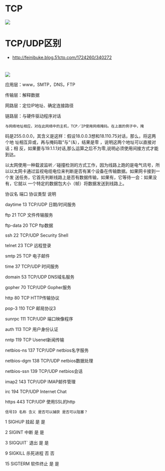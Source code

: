# TCP

![](./~img/TCP状态转换图.png)


# TCP/UDP区别
- http://feinibuke.blog.51cto.com/1724260/340272

# 
![](http://opkk27k9n.bkt.clouddn.com/17-8-5/60377616.jpg)


  应用层：www，SMTP，DNS，FTP 
  
  传输层：解释数据 
  
  网路层：定位IP地址、确定连接路径 
  
  链路层：与硬件驱动程序对话 


    与网络地址相应，对在此网络中的主机，TCP／IP使用网络掩码。在上面的例子中，掩
码是255.0.0.0，其含义是这样：假设18.0.0.3想和18.110.75对话，那么，将这两个地
址相互异或，再与掩码取“与“（&），结果是零 ，说明这两个地址可以直接对话；相
反，如果要与19.1.1.1对话,那么运算之后不为零,说明必须使用间接方式才能到达。

以太网使用一种载波监听／碰撞检测的方式工作，因为线路上跑的是电气讯号，所
以以太网卡通过监视电缆电位来判断是否有某个设备在传输数据。如果网卡接到一个发
送任务，它首先判断线路上是否有数据传输，如果有，它等待一会：如果没有，它就以
一个特定的数据包大小（帧）将数据发送到线路上。



  协议名 端口 协议类型 说明 
  
  daytime 13 TCP/UDP 日期/时间服务 
  
  ftp 21 TCP 文件传输服务 
  
  ftp-data 20 TCP ftp数据 
  
  ssh 22 TCP/UDP Security Shell 
  
  telnet 23 TCP 远程登录 
  
  smtp 25 TCP 电子邮件 
  
  time 37 TCP/UDP 时间服务 
  
  domain 53 TCP/UDP DNS域名服务 
  
  gopher 70 TCP/UDP Gopher服务 
  
  http 80 TCP HTTP传输协议 
  
  pop-3 110 TCP 邮局协议3 
  
  sunrpc 111 TCP/UDP 端口映像程序 
  
  auth 113 TCP 用户身份认证 
  
  nntp 119 TCP Usenet新闻传输 
  
  netbios-ns 137 TCP/UDP netbios名字服务 
  
  netbios-dgm 138 TCP/UDP netbios数据处理 
  
  netbios-ssn 139 TCP/UDP netbios会话 
  
  imap2 143 TCP/UDP IMAP邮件管理 
  
  irc 194 TCP/UDP Internet Chat 
  
  https 443 TCP/UDP 使用SSL的http 



    信号ID 名称 含义 是否可以捕获 是否可以阻塞？ 
  
  1 SIGHUP 挂起 是 是 
  
  2 SIGINT 中断 是 是 
  
  3 SIGQUIT` 退出 是 是 
  
  9 SIGKILL 杀死进程 否 否 
  
  15 SIGTERM 软件终止 是 是 